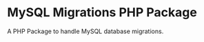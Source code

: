 MySQL Migrations PHP Package
============================

A PHP Package to handle MySQL database migrations.